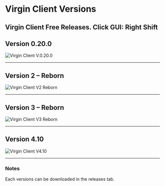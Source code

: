 # Virgin Client Versions

Virgin Client Free Releases.
Click GUI: Right Shift 
---

## Version 0.20.0
![Virgin Client V.0.20.0](https://i.imgur.com/wbCOyqU.jpeg)

---

## Version 2 – Reborn
![Virgin Client V2 Reborn](https://i.imgur.com/pJ0lqgF.png)

---

## Version 3 – Reborn
![Virgin Client V3 Reborn](https://i.imgur.com/d53LcxP.png)

---

## Version 4.10
![Virgin Client V4.10](https://i.imgur.com/tDtZwWI.png)

---

### Notes
Each versions can be downloaded in the releases tab.
